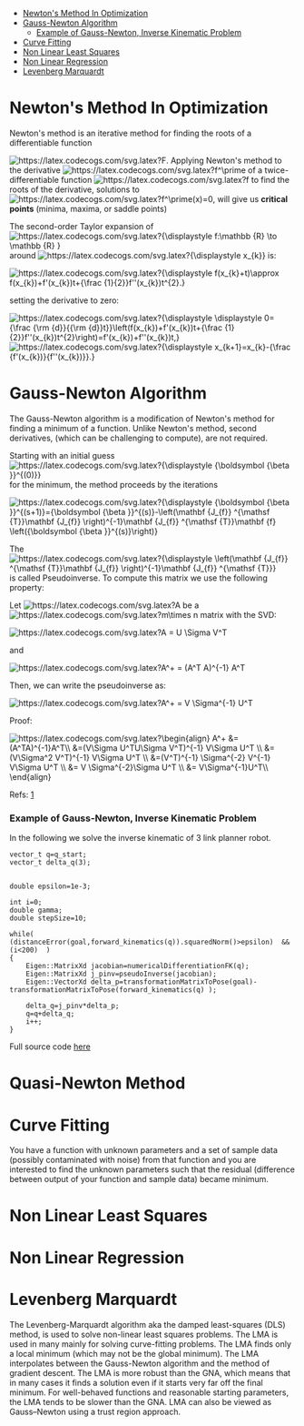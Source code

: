 - [Newton's Method In Optimization](#newton-s-method-in-optimization)
- [Gauss-Newton Algorithm](#gauss-newton-algorithm)
    + [Example of Gauss-Newton, Inverse Kinematic Problem](#example-of-gauss-newton--inverse-kinematic-problem)
- [Curve Fitting](#curve-fitting)
- [Non Linear Least Squares](#non-linear-least-squares)
- [Non Linear Regression](#non-linear-regression)
- [Levenberg Marquardt](#levenberg-marquardt)

<!--
<img  src=""  alt="https://latex.codecogs.com/svg.latex?" />
-->






# Newton's Method In Optimization
Newton's method is an iterative method for finding the roots of a differentiable function 

<img  src="https://latex.codecogs.com/svg.latex?F"  alt="https://latex.codecogs.com/svg.latex?F" />. Applying Newton's method  to the derivative <img  src="https://latex.codecogs.com/svg.latex?f^\prime"  alt="https://latex.codecogs.com/svg.latex?f^\prime" /> of a twice-differentiable function <img  src="https://latex.codecogs.com/svg.latex?f"  alt="https://latex.codecogs.com/svg.latex?f" /> to find the roots of the derivative, solutions to <img  src="https://latex.codecogs.com/svg.latex?f^\prime(x)=0"  alt="https://latex.codecogs.com/svg.latex?f^\prime(x)=0" />, will give us **critical points** (minima, maxima, or saddle points) 

The second-order Taylor expansion of <img  src="https://latex.codecogs.com/svg.latex?{\displaystyle%20f:\mathbb%20{R}%20\to%20\mathbb%20{R}%20}"  alt="https://latex.codecogs.com/svg.latex?{\displaystyle f:\mathbb {R} \to \mathbb {R} }" /> around <img  src="https://latex.codecogs.com/svg.latex?{\displaystyle%20x_{k}}"  alt="https://latex.codecogs.com/svg.latex?{\displaystyle x_{k}}" /> is:



<img  src="https://latex.codecogs.com/svg.latex?{\displaystyle%20f(x_{k}+t)\approx%20f(x_{k})+f%27(x_{k})t+{\frac%20{1}{2}}f%27%27(x_{k})t^{2}.}"  alt="https://latex.codecogs.com/svg.latex?{\displaystyle f(x_{k}+t)\approx f(x_{k})+f'(x_{k})t+{\frac {1}{2}}f''(x_{k})t^{2}.}" />


setting the derivative to zero:


<img  src="https://latex.codecogs.com/svg.latex?{\displaystyle%20\displaystyle%200={\frac%20{\rm%20{d}}{{\rm%20{d}}t}}\left(f(x_{k})+f%27(x_{k})t+{\frac%20{1}{2}}f%27%27(x_{k})t^{2}\right)=f%27(x_{k})+f%27%27(x_{k})t,}"  alt="https://latex.codecogs.com/svg.latex?{\displaystyle \displaystyle 0={\frac {\rm {d}}{{\rm {d}}t}}\left(f(x_{k})+f'(x_{k})t+{\frac {1}{2}}f''(x_{k})t^{2}\right)=f'(x_{k})+f''(x_{k})t,}" />






<img  src="https://latex.codecogs.com/svg.latex?{\displaystyle%20x_{k+1}=x_{k}-{\frac%20{f%27(x_{k})}{f%27%27(x_{k})}}.}"  alt="https://latex.codecogs.com/svg.latex?{\displaystyle x_{k+1}=x_{k}-{\frac {f'(x_{k})}{f''(x_{k})}}.}" />





# Gauss-Newton Algorithm
The Gauss-Newton algorithm is a modification of Newton's method for finding a minimum of a function.
Unlike Newton's method, second derivatives, (which can be challenging to compute), are not required.


Starting with an initial guess <img  src="https://latex.codecogs.com/svg.latex?{\displaystyle%20{\boldsymbol%20{\beta%20}}^{(0)}}"  alt="https://latex.codecogs.com/svg.latex?{\displaystyle {\boldsymbol {\beta }}^{(0)}}" />  for the minimum, the method proceeds by the iterations

<img  src="https://latex.codecogs.com/svg.latex?{\displaystyle%20{\boldsymbol%20{\beta%20}}^{(s+1)}={\boldsymbol%20{\beta%20}}^{(s)}-\left(\mathbf%20{J_{f}}%20^{\mathsf%20{T}}\mathbf%20{J_{f}}%20\right)^{-1}\mathbf%20{J_{f}}%20^{\mathsf%20{T}}\mathbf%20{f}%20\left({\boldsymbol%20{\beta%20}}^{(s)}\right)}"  alt="https://latex.codecogs.com/svg.latex?{\displaystyle {\boldsymbol {\beta }}^{(s+1)}={\boldsymbol {\beta }}^{(s)}-\left(\mathbf {J_{f}} ^{\mathsf {T}}\mathbf {J_{f}} \right)^{-1}\mathbf {J_{f}} ^{\mathsf {T}}\mathbf {f} \left({\boldsymbol {\beta }}^{(s)}\right)}" />


The <img  src="https://latex.codecogs.com/svg.latex?{\displaystyle%20\left(\mathbf%20{J_{f}}%20^{\mathsf%20{T}}\mathbf%20{J_{f}}%20\right)^{-1}\mathbf%20{J_{f}}%20^{\mathsf%20{T}}}"  alt="https://latex.codecogs.com/svg.latex?{\displaystyle \left(\mathbf {J_{f}} ^{\mathsf {T}}\mathbf {J_{f}} \right)^{-1}\mathbf {J_{f}} ^{\mathsf {T}}}" /> is called Pseudoinverse. To compute this matrix we use the following property:

Let <img  src="https://latex.codecogs.com/svg.latex?A"  alt="https://latex.codecogs.com/svg.latex?A" />  be a 
<img  src="https://latex.codecogs.com/svg.latex?m\times%20n"  alt="https://latex.codecogs.com/svg.latex?m\times n" />  matrix with the SVD:

<img  src="https://latex.codecogs.com/svg.latex?A%20=%20U%20\Sigma%20V^T"  alt="https://latex.codecogs.com/svg.latex?A = U \Sigma V^T" />

and 

<img  src="https://latex.codecogs.com/svg.latex?A^+%20=%20(A^T%20A)^{-1}%20A^T"  alt="https://latex.codecogs.com/svg.latex?A^+ = (A^T A)^{-1} A^T" />


Then, we can write the pseudoinverse as:

<img  src="https://latex.codecogs.com/svg.latex?A^+%20=%20V%20\Sigma^{-1}%20U^T"  alt="https://latex.codecogs.com/svg.latex?A^+ = V \Sigma^{-1} U^T" />


Proof: 

<img  src="https://latex.codecogs.com/svg.latex?\begin{align}%20A^+%20&=%20(A^TA)^{-1}A^T%20\\%20&=(V\Sigma%20U^TU\Sigma%20V^T)^{-1}%20V\Sigma%20U^T%20\\%20&=(V\Sigma^2%20V^T)^{-1}%20V\Sigma%20U^T%20\\%20&=(V^T)^{-1}%20\Sigma^{-2}%20V^{-1}%20V\Sigma%20U^T%20\\%20&=%20V%20\Sigma^{-2}\Sigma%20U^T%20\\%20&=%20V\Sigma^{-1}U^T%20\end{align}"  alt="https://latex.codecogs.com/svg.latex?\begin{align}
A^+ &= (A^TA)^{-1}A^T\\ 
    &=(V\Sigma U^TU\Sigma V^T)^{-1} V\Sigma U^T \\
    &=(V\Sigma^2 V^T)^{-1} V\Sigma U^T \\
    &=(V^T)^{-1} \Sigma^{-2} V^{-1} V\Sigma U^T \\
    &= V \Sigma^{-2}\Sigma U^T \\
    &= V\Sigma^{-1}U^T\\
\end{align}" />


Refs: [1](https://math.stackexchange.com/questions/19948/pseudoinverse-matrix-and-svd)





### Example of Gauss-Newton, Inverse Kinematic Problem
In the following we solve the inverse kinematic of 3 link planner robot.

```
vector_t q=q_start;
vector_t delta_q(3);


double epsilon=1e-3;

int i=0;
double gamma;
double stepSize=10;

while( (distanceError(goal,forward_kinematics(q)).squaredNorm()>epsilon)  && (i<200)  )
{
    Eigen::MatrixXd jacobian=numericalDifferentiationFK(q);
    Eigen::MatrixXd j_pinv=pseudoInverse(jacobian);
    Eigen::VectorXd delta_p=transformationMatrixToPose(goal)-transformationMatrixToPose(forward_kinematics(q) );

    delta_q=j_pinv*delta_p;
    q=q+delta_q;
    i++;
}
```    

Full source code [here](src/3_link_planner_robot.cpp)


# Quasi-Newton Method

# Curve Fitting
You have a function with unknown parameters and a set of sample data (possibly contaminated with noise) from 
that function and you are interested to find the unknown parameters such that the residual (difference between output of your function and sample data) became minimum.

# Non Linear Least Squares
# Non Linear Regression
# Levenberg Marquardt
 The Levenberg-Marquardt algorithm aka the damped least-squares (DLS) method, is used to solve non-linear least squares problems. The LMA is used in many mainly for solving curve-fitting problems. 
The LMA finds only a local minimum  (which may not be the global minimum). The LMA interpolates between the Gauss-Newton algorithm and the method of gradient descent. The LMA is more robust than the GNA, which means that in many cases it finds a solution even if it starts very far off the final minimum. For well-behaved functions and reasonable starting parameters, the LMA tends to be slower than the GNA. LMA can also be viewed as Gauss–Newton using a trust region approach.
